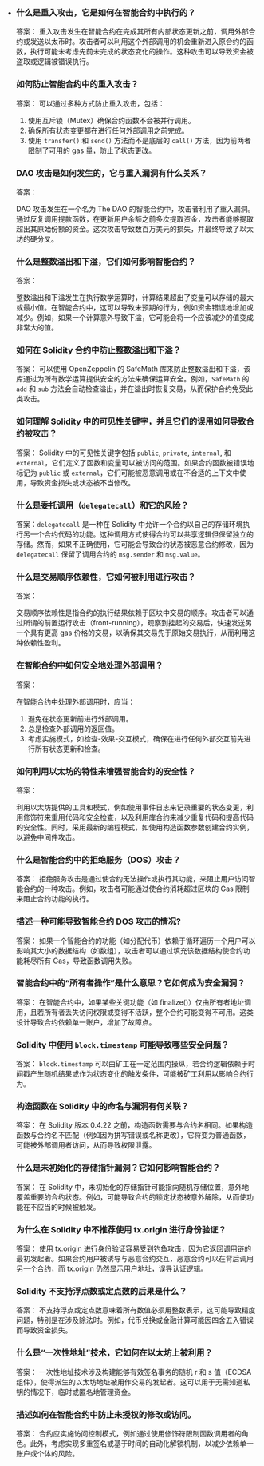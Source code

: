 - ### 什么是重入攻击，它是如何在智能合约中执行的？

  

  答案： 重入攻击发生在智能合约在完成其所有内部状态更新之前，调用外部合约或发送以太币时。攻击者可以利用这个外部调用的机会重新进入原合约的函数，执行可能未考虑先前未完成的状态变化的操作。这种攻击可以导致资金被盗取或逻辑被错误执行。

  ### 如何防止智能合约中的重入攻击？

  

  答案： 可以通过多种方式防止重入攻击，包括：

  1. 使用互斥锁（Mutex）确保合约函数不会被并行调用。
  2. 确保所有状态变更都在进行任何外部调用之前完成。
  3. 使用 `transfer()` 和 `send()` 方法而不是底层的 `call()` 方法，因为前两者限制了可用的 gas 量，防止了状态更改。

  ### DAO 攻击是如何发生的，它与重入漏洞有什么关系？

  

  答案：

  DAO 攻击发生在一个名为 The DAO 的智能合约中，攻击者利用了重入漏洞。通过反复调用提款函数，在更新用户余额之前多次提取资金，攻击者能够提取超出其原始份额的资金。这次攻击导致数百万美元的损失，并最终导致了以太坊的硬分叉。

  ### 什么是整数溢出和下溢，它们如何影响智能合约？

  

  答案：

  整数溢出和下溢发生在执行数学运算时，计算结果超出了变量可以存储的最大或最小值。在智能合约中，这可以导致未预期的行为，例如资金错误地增加或减少。例如，如果一个计算意外导致下溢，它可能会将一个应该减少的值变成非常大的值。

  ### 如何在 Solidity 合约中防止整数溢出和下溢？

  

  答案： 可以使用 OpenZeppelin 的 SafeMath 库来防止整数溢出和下溢，该库通过为所有数学运算提供安全的方法来确保运算安全。例如，`SafeMath` 的 `add` 和 `sub` 方法会自动检查溢出，并在溢出时恢复交易，从而保护合约免受此类攻击。

  ### 如何理解 Solidity 中的可见性关键字，并且它们的误用如何导致合约被攻击？

  

  答案： Solidity 中的可见性关键字包括 `public`, `private`, `internal`, 和 `external`，它们定义了函数和变量可以被访问的范围。如果合约函数被错误地标记为 `public` 或 `external`，它们可能被恶意调用或在不合适的上下文中使用，导致资金损失或状态被不当修改。

  ### 什么是委托调用（`delegatecall`）和它的风险？

  

  答案：`delegatecall` 是一种在 Solidity 中允许一个合约以自己的存储环境执行另一个合约代码的功能。这种调用方式使得合约可以共享逻辑但保留独立的存储。然而，如果不正确使用，它可能会导致合约状态被恶意合约修改，因为 `delegatecall` 保留了调用合约的 `msg.sender` 和 `msg.value`。

  ### 什么是交易顺序依赖性，它如何被利用进行攻击？

  

  答案：

  交易顺序依赖性是指合约的执行结果依赖于区块中交易的顺序。攻击者可以通过所谓的前置运行攻击（front-running），观察到挂起的交易后，快速发送另一个具有更高 gas 价格的交易，以确保其交易先于原始交易执行，从而利用这种依赖性盈利。

  ### 在智能合约中如何安全地处理外部调用？

  

  答案：

  在智能合约中处理外部调用时，应当：

  1. 避免在状态更新前进行外部调用。
  2. 总是检查外部调用的返回值。
  3. 考虑实施模式，如检查-效果-交互模式，确保在进行任何外部交互前先进行所有状态更新和检查。

  ### 如何利用以太坊的特性来增强智能合约的安全性？

  

  答案：

  利用以太坊提供的工具和模式，例如使用事件日志来记录重要的状态变更，利用修饰符来重用代码和安全检查，以及利用库合约来减少重复代码和提高代码的安全性。同时，采用最新的编程模式，如使用构造函数参数创建合约实例，以避免中间件攻击。

  ### 什么是智能合约中的拒绝服务（DOS）攻击？

  

  答案： 拒绝服务攻击是通过使合约无法操作或执行其功能，来阻止用户访问智能合约的一种攻击。例如，攻击者可能通过使合约消耗超过区块的 Gas 限制来阻止合约功能的执行。

  ### 描述一种可能导致智能合约 DOS 攻击的情况?

  

  答案： 如果一个智能合约的功能（如分配代币）依赖于循环遍历一个用户可以影响其大小的数据结构（如数组），攻击者可以通过填充该数据结构使合约功能耗尽所有 Gas，导致函数调用失败。

  ### 智能合约中的“所有者操作”是什么意思？它如何成为安全漏洞？

  

  答案： 在智能合约中，如果某些关键功能（如 finalize()）仅由所有者地址调用，且若所有者丢失访问权限或变得不活跃，整个合约可能变得不可用。这类设计导致合约依赖单一账户，增加了故障点。

  ### Solidity 中使用 `block.timestamp` 可能导致哪些安全问题？

  

  答案： `block.timestamp` 可以由矿工在一定范围内操纵，若合约逻辑依赖于时间戳产生随机结果或作为状态变化的触发条件，可能被矿工利用以影响合约行为。

  ### 构造函数在 Solidity 中的命名与漏洞有何关联？

  

  答案： 在 Solidity 版本 0.4.22 之前，构造函数需要与合约名相同。如果构造函数与合约名不匹配（例如因为拼写错误或名称更改），它将变为普通函数，可能被外部调用者访问，从而导致权限泄露。

  ### 什么是未初始化的存储指针漏洞？它如何影响智能合约？

  

  答案： 在 Solidity 中，未初始化的存储指针可能指向随机存储位置，意外地覆盖重要的合约状态。例如，可能导致合约的锁定状态被意外解除，从而使功能在不应当的时候被触发。

  ### 为什么在 Solidity 中不推荐使用 tx.origin 进行身份验证？

  

  答案： 使用 tx.origin 进行身份验证容易受到钓鱼攻击，因为它返回调用链的最初发起者。如果合约用户被诱导与恶意合约交互，恶意合约可以在背后调用另一个合约，而 tx.origin 仍然显示用户地址，误导认证逻辑。

  ### Solidity 不支持浮点数或定点数的后果是什么？

  

  答案： 不支持浮点或定点数意味着所有数值必须用整数表示，这可能导致精度问题，特别是在涉及除法时。例如，代币兑换或金融计算可能因四舍五入错误而导致资金损失。

  ### 什么是“一次性地址”技术，它如何在以太坊上被利用？

  

  答案： 一次性地址技术涉及构建能够有效签名事务的随机 r 和 s 值（ECDSA 组件），使得派生的以太坊地址被用作交易的发起者。这可以用于无需知道私钥的情况下，临时或匿名地管理资金。

  ### 描述如何在智能合约中防止未授权的修改或访问。

  

  答案： 合约应实施访问控制模式，例如通过使用修饰符限制函数调用者的角色。此外，考虑实现多重签名或基于时间的自动化解锁机制，以减少依赖单一账户或个体的风险。